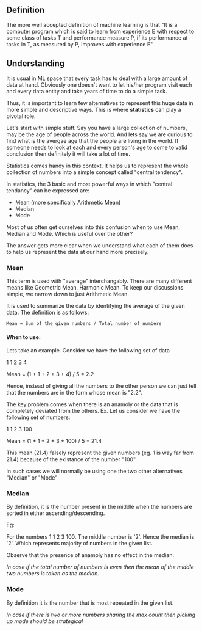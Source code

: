 ## Definition

The more well accepted definition of machine learning is that "It is a computer program which is said to learn from experience E with respect to some class of tasks T and performance measure P, if its performance at tasks in T, as measured by P, improves with experience E"

## Understanding

It is usual in ML space that every task has to deal with a large amount of data at hand. Obviously one doesn't want to let his/her program visit each and every data entity and take years of time to do a simple task.

Thus, it is important to learn few alternatives to represent this huge data in more simple and descriptive ways. This is where **statistics** can play a pivotal role.

Let's start with simple stuff. Say you have a large collection of numbers, may be the age of people across the world. And lets say we are curious to find what is the avergae age that the people are living in the world. If someone needs to look at each and every person's age to come to valid conclusion then definitely it will take a lot of time.

Statistics comes handy in this context. It helps us to represent the whole collection of numbers into a simple concept called "central tendency".

In statistics, the 3 basic and most powerful ways in which "central tendancy" can be expressed are:

* Mean (more specifically Arithmetic Mean)
* Median
* Mode

Most of us often get ourselves into this confusion when to use Mean, Median and Mode. Which is useful over the other?

The answer gets more clear when we understand what each of them does to help us represent the data at our hand more precisely.

### Mean

This term is used with "average" interchangably. There are many different means like Geometric Mean, Harmonic Mean. To keep our discussions simple, we narrow down to just Arithmetic Mean.

It is used to summarize the data by identifying the average of the given data. The definition is as follows:

```
Mean = Sum of the given numbers / Total number of numbers
```

#### When to use:
Lets take an example. Consider we have the following set of data

1 1 2 3 4

Mean = (1 + 1 + 2 + 3 + 4) / 5 = 2.2

Hence, instead of giving all the numbers to the other person we can just tell that the numbers are in the form whose mean is "2.2".

The key problem comes when there is an anamoly or the data that is completely deviated from the others. Ex. Let us consider we have the following set of numbers:

1 1 2 3 100

Mean = (1 + 1 + 2 + 3 + 100) / 5 = 21.4

This mean (21.4) falsely represent the given numbers (eg. 1 is way far from 21.4) because of the existance of the number "100". 

In such cases we will normally be using one the two other alternatives "Median" or "Mode"

### Median

By definition, it is the number present in the middle when the numbers are sorted in either ascending/descending.

Eg:

For the numbers 1 1 2 3 100. The middle number is '2'. Hence the median is '2'. Which represents majority of numbers in the given list. 

Observe that the presence of anamoly has no effect in the median.

*In case if the total number of numbers is even then the mean of the middle two numbers is taken as the median.*

### Mode

By definition it is the number that is most repeated in the given list.

*In case if there is two or more numbers sharing the max count then picking up mode should be strategical*



